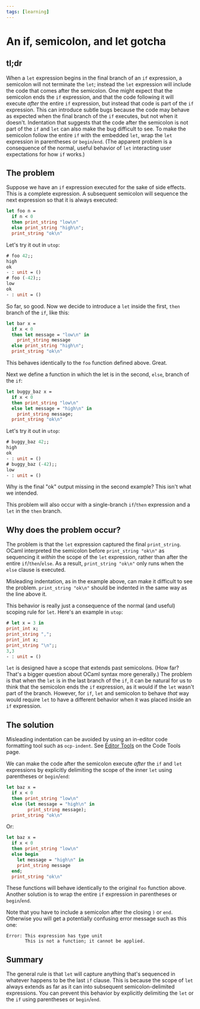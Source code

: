 ```yaml
---
tags: [learning]
---
```


# An if, semicolon, and let gotcha

## tl;dr

When a `let` expression begins in the final branch of an `if` expression,
a semicolon will not terminate the `let`; instead the `let` expression will include
the code that comes after the semicolon.  One might expect that the semicolon ends the
`if` expression, and that the code following it will execute *after* the entire `if` expression,
but instead that code is part of the  `if` expression.  This can introduce subtle bugs because
the code may behave as expected when the final branch of the `if` executes, but not when it
doesn't.  Indentation that suggests that the code after the semicolon is not part of the `if`
and `let` can also make the bug difficult to see.  To make the semicolon follow the entire `if`
with the embedded `let`, wrap the `let` expression in parentheses or `begin`/`end`.
(The apparent problem is a consequence of the normal, useful behavior of `let` interacting
user expectations for how `if` works.)

## The problem

Suppose we have an `if` expression executed for the sake of
side effects.  This is a complete expression. A subsequent semicolon
will sequence the next expression so that it is always executed:

```ocaml
let foo n =
  if n < 0
  then print_string "low\n"
  else print_string "high\n";
  print_string "ok\n"
```

Let's try it out in `utop`:

```ocaml
# foo 42;;
high
ok
- : unit = ()
# foo (-42);;
low
ok
- : unit = ()
```

So far, so good.  Now we decide to introduce a `let` inside the first,
`then` branch of the `if`, like this:

```ocaml
let bar x =
  if x < 0
  then let message = "low\n" in
    print_string message
  else print_string "high\n";
  print_string "ok\n"
```

This behaves identically to the `foo` function defined above.  Great.

Next we define a function in which the let is in the second, `else`,
branch of the `if`:

```ocaml
let buggy_baz x =
  if x < 0
  then print_string "low\n"
  else let message = "high\n" in
    print_string message;
  print_string "ok\n"
```

Let's try it out in `utop`:

```ocaml
# buggy_baz 42;;
high
ok
- : unit = ()
# buggy_baz (-42);;
low
- : unit = ()
```

Why is the final "ok" output missing in the second example?  This isn't
what we intended.

This problem will also occur with a single-branch `if`/`then` expression
and a `let` in the `then` branch.

## Why does the problem occur?

The problem is that the `let` expression captured the final `print_string`.
OCaml interpreted the semicolon before `print_string "ok\n"` as sequencing
it *within* the scope of the `let` expression, rather than after the entire
`if`/`then`/`else`.  As a result, `print_string "ok\n"` only runs when
the `else` clause is executed.

Misleading indentation, as in the example above, can make it difficult to see
the problem.  `print_string "ok\n"` should be indented in the same way as the
line above it.

This behavior is really just a consequence of the normal (and useful) scoping
rule for `let`.  Here's an example in `utop`:

```ocaml
# let x = 3 in
print_int x;
print_string ",";
print_int x;
print_string "\n";;
3,3
- : unit = ()
```

`let` is designed have a scope that extends past semicolons. (How far? That's a
bigger question about OCaml syntax more generally.)  The problem is that
when the `let` is in the last branch of the `if`, it can be natural for us to
think that the semicolon ends the `if` expression, as it would if the `let` wasn't
part of the branch.  However, for `if`, `let` and semicolon to behave *that* way would
require `let` to have a different behavior when it was placed inside an `if` expression.

## The solution

Misleading indentation can be avoided by using an in-editor code formatting tool
such as `ocp-indent`.  See [Editor Tools](https://ocamlverse.github.io/content/code_tools.html#editor-tools)
on the Code Tools page.

We can make the code after the semicolon execute *after* the `if` and `let` expressions
by explicitly delimiting the scope of the inner `let` using parentheses or `begin`/`end`:

```ocaml
let baz x =
  if x < 0
  then print_string "low\n"
  else (let message = "high\n" in
        print_string message);
  print_string "ok\n"
```

Or:

```ocaml
let baz x =
  if x < 0
  then print_string "low\n"
  else begin
    let message = "high\n" in
    print_string message
  end;
  print_string "ok\n"
```

These functions will behave identically to the original `foo` function above.
Another solution is to wrap the entire `if` expression in parentheses
or `begin`/`end`.

Note that you have to include a semicolon after the closing `)` or `end`.
Otherwise you will get a potentially confusing error message such as this one:

```
Error: This expression has type unit
       This is not a function; it cannot be applied.
```

## Summary

The general rule is that `let` will capture anything that's sequenced in whatever happens
to be the last `if` clause.  This is because the scope of `let` always extends
as far as it can into subsequent semicolon-delimited expressions.  You can prevent
this behavior by explicitly delimiting the `let` or the `if` using parentheses
or `begin`/`end`.
